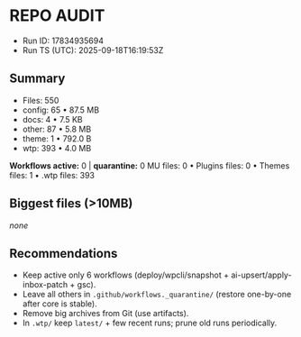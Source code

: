# REPO AUDIT
- Run ID: 17834935694
- Run TS (UTC): 2025-09-18T16:19:53Z

## Summary
- Files: 550
- config: 65 • 87.5 MB
- docs: 4 • 7.5 KB
- other: 87 • 5.8 MB
- theme: 1 • 792.0 B
- wtp: 393 • 4.0 MB

**Workflows active:** 0  |  **quarantine:** 0
MU files: 0 • Plugins files: 0 • Themes files: 1 • .wtp files: 393

## Biggest files (>10MB)
_none_

## Recommendations
- Keep active only 6 workflows (deploy/wpcli/snapshot + ai-upsert/apply-inbox-patch + gsc).
- Leave all others in `.github/workflows._quarantine/` (restore one-by-one after core is stable).
- Remove big archives from Git (use artifacts).
- In `.wtp/` keep `latest/` + few recent runs; prune old runs periodically.
